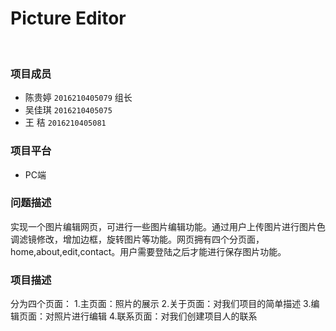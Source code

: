 # Picture Editor 
<br>

### 项目成员

* 陈贵婷 `2016210405079` 组长
* 吴佳琪 `2016210405075` 
* 王  秸 `2016210405081`

### 项目平台
* PC端
### 问题描述
实现一个图片编辑网页，可进行一些图片编辑功能。通过用户上传图片进行图片色调滤镜修改，增加边框，旋转图片等功能。网页拥有四个分页面，home,about,edit,contact。用户需要登陆之后才能进行保存图片功能。
<br>



### 项目描述
分为四个页面：
1.主页面：照片的展示
2.关于页面：对我们项目的简单描述
3.编辑页面：对照片进行编辑
4.联系页面：对我们创建项目人的联系
